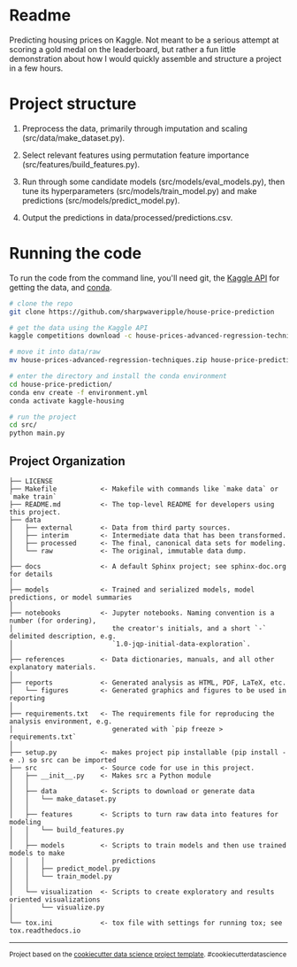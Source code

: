 Readme
==============================

Predicting housing prices on Kaggle. Not meant to be a serious attempt at scoring a gold medal on the leaderboard, but rather a fun little demonstration about how I would quickly assemble and structure a project in a few hours.

# Project structure

1) Preprocess the data, primarily through imputation and scaling (src/data/make_dataset.py).

2) Select relevant features using permutation feature importance (src/features/build_features.py).

3) Run through some candidate models (src/models/eval\_models.py), then tune its hyperparameters (src/models/train\_model.py) and make predictions (src/models/predict\_model.py).

4) Output the predictions in data/processed/predictions.csv.


# Running the code

To run the code from the command line, you'll need git, the [Kaggle API](https://www.kaggle.com/docs/api) for getting the data, and [conda](https://conda.io).

```bash
# clone the repo
git clone https://github.com/sharpwaveripple/house-price-prediction

# get the data using the Kaggle API
kaggle competitions download -c house-prices-advanced-regression-techniques

# move it into data/raw
mv house-prices-advanced-regression-techniques.zip house-price-prediction/data/raw/

# enter the directory and install the conda environment
cd house-price-prediction/
conda env create -f environment.yml
conda activate kaggle-housing

# run the project
cd src/
python main.py
```


Project Organization
------------

    ├── LICENSE
    ├── Makefile           <- Makefile with commands like `make data` or `make train`
    ├── README.md          <- The top-level README for developers using this project.
    ├── data
    │   ├── external       <- Data from third party sources.
    │   ├── interim        <- Intermediate data that has been transformed.
    │   ├── processed      <- The final, canonical data sets for modeling.
    │   └── raw            <- The original, immutable data dump.
    │
    ├── docs               <- A default Sphinx project; see sphinx-doc.org for details
    │
    ├── models             <- Trained and serialized models, model predictions, or model summaries
    │
    ├── notebooks          <- Jupyter notebooks. Naming convention is a number (for ordering),
    │                         the creator's initials, and a short `-` delimited description, e.g.
    │                         `1.0-jqp-initial-data-exploration`.
    │
    ├── references         <- Data dictionaries, manuals, and all other explanatory materials.
    │
    ├── reports            <- Generated analysis as HTML, PDF, LaTeX, etc.
    │   └── figures        <- Generated graphics and figures to be used in reporting
    │
    ├── requirements.txt   <- The requirements file for reproducing the analysis environment, e.g.
    │                         generated with `pip freeze > requirements.txt`
    │
    ├── setup.py           <- makes project pip installable (pip install -e .) so src can be imported
    ├── src                <- Source code for use in this project.
    │   ├── __init__.py    <- Makes src a Python module
    │   │
    │   ├── data           <- Scripts to download or generate data
    │   │   └── make_dataset.py
    │   │
    │   ├── features       <- Scripts to turn raw data into features for modeling
    │   │   └── build_features.py
    │   │
    │   ├── models         <- Scripts to train models and then use trained models to make
    │   │   │                 predictions
    │   │   ├── predict_model.py
    │   │   └── train_model.py
    │   │
    │   └── visualization  <- Scripts to create exploratory and results oriented visualizations
    │       └── visualize.py
    │
    └── tox.ini            <- tox file with settings for running tox; see tox.readthedocs.io


--------

<p><small>Project based on the <a target="_blank" href="https://drivendata.github.io/cookiecutter-data-science/">cookiecutter data science project template</a>. #cookiecutterdatascience</small></p>
